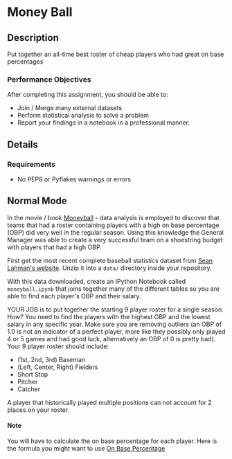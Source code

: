 # Money Ball

## Description

Put together an all-time best roster of cheap players who had great on base percentages

### Performance Objectives

After completing this assignment, you should be able to:

* Join / Merge many external datasets
* Perform statistical analysis to solve a problem
* Report your findings in a notebook in a professional manner.

## Details

### Requirements

* No PEP8 or Pyflakes warnings or errors

## Normal Mode

In the movie / book [Moneyball](http://www.imdb.com/title/tt1210166/) - data analysis
is employed to discover that teams that had a roster containing players with a high
on base percentage (OBP) did very well in the regular season. Using this knowledge
the General Manager was able to create a very successful team on a shoestring budget
with players that had a high OBP.

First get the most recent complete baseball statistics dataset from [Sean Lahman's website](http://www.seanlahman.com/baseball-archive/statistics/). Unzip it into a `data/` directory inside your repository.

With this data downloaded, create an IPython Notebook called `moneyball.ipynb` that
joins together many of the different tables so you are able to find each player's OBP
and their salary.

YOUR JOB is to put together the starting 9 player roster for a single season.  How?
You need to find the players with the highest OBP and the lowest salary in any specific year. Make
sure you are removing outliers (an OBP of 1.0 is not an indicator of a perfect player, more like
they possibly only played 4 or 5 games and had good luck, alternatively an OBP of 0 is pretty
bad).  Your 9 player roster should include:

 - (1st, 2nd, 3rd) Baseman
 - (Left, Center, Right) Fielders
 - Short Stop
 - Pitcher
 - Catcher

A player that historically played multiple positions can not account for 2 places on your roster.
<!-- 
## Hard Mode

In addition to the required objectives outlined above you should adjust each player's salary
for inflation based on the year they earned the salary.

Also you are required to put together an "all time best" legacy team based on their adjusted salary. -->

#### Note

You will have to calculate the on base percentage for each player.  Here is the formula you
might want to use [On Base Percentage](https://en.wikipedia.org/wiki/On-base_percentage)
